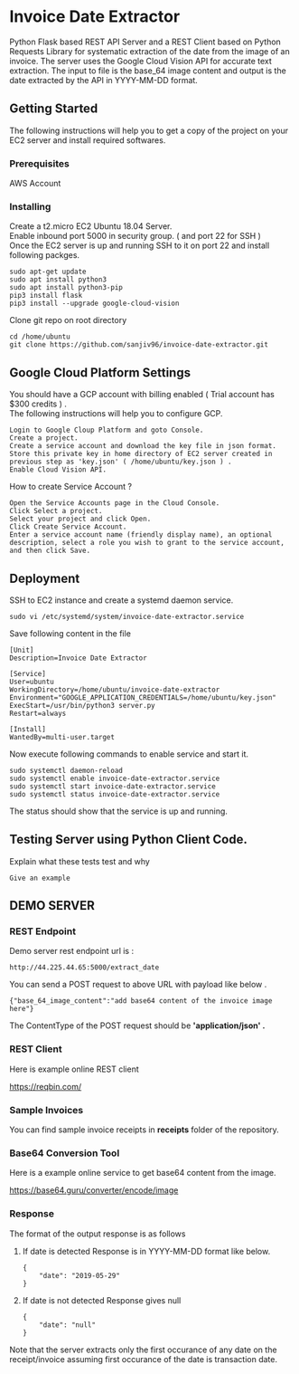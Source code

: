 # Invoice Date Extractor

Python Flask based REST API Server and a REST Client based on Python Requests Library for systematic extraction of the date from the image of an invoice. The server uses the Google Cloud Vision API for accurate text extraction. The input to file is the base_64 image content and output is the date extracted by the API in YYYY-MM-DD format.

## Getting Started

The following instructions will help you to get a copy of the project on your EC2 server and install required softwares. 

### Prerequisites

AWS Account

### Installing

Create a t2.micro EC2 Ubuntu 18.04 Server.  
Enable inbound port 5000 in security group. ( and port 22 for SSH )   
Once the EC2 server is up and running SSH to it on port 22 and install following packges.   

```
sudo apt-get update
sudo apt install python3
sudo apt install python3-pip
pip3 install flask
pip3 install --upgrade google-cloud-vision

```

Clone git repo on root directory 

```
cd /home/ubuntu
git clone https://github.com/sanjiv96/invoice-date-extractor.git

```

## Google Cloud Platform Settings 

You should have a GCP account with billing enabled ( Trial account has $300 credits ) .  
The following instructions will help you to configure GCP. 

```
Login to Google Cloup Platform and goto Console.  
Create a project.   
Create a service account and download the key file in json format.  
Store this private key in home directory of EC2 server created in previous step as 'key.json' ( /home/ubuntu/key.json ) . 
Enable Cloud Vision API.  

```

How to create Service Account ? 

```
Open the Service Accounts page in the Cloud Console.
Click Select a project.
Select your project and click Open.
Click Create Service Account.
Enter a service account name (friendly display name), an optional description, select a role you wish to grant to the service account, and then click Save.
```

## Deployment

SSH to EC2 instance and create a systemd daemon service.   
  
```
sudo vi /etc/systemd/system/invoice-date-extractor.service  
```
Save following content in the file 

```
[Unit]
Description=Invoice Date Extractor 

[Service]
User=ubuntu
WorkingDirectory=/home/ubuntu/invoice-date-extractor
Environment="GOOGLE_APPLICATION_CREDENTIALS=/home/ubuntu/key.json"
ExecStart=/usr/bin/python3 server.py
Restart=always

[Install]
WantedBy=multi-user.target

```
Now execute following commands to enable service and start it. 
```
sudo systemctl daemon-reload
sudo systemctl enable invoice-date-extractor.service
sudo systemctl start invoice-date-extractor.service
sudo systemctl status invoice-date-extractor.service
```
The status should show that the service is up and running. 

## Testing Server using Python Client Code. 

Explain what these tests test and why

```
Give an example
```

## DEMO SERVER

### REST Endpoint

Demo server rest endpoint url is : 

```
http://44.225.44.65:5000/extract_date
```

You can send a POST request to above URL with payload like below .  
```
{"base_64_image_content":"add base64 content of the invoice image here"} 
```
The ContentType of the POST request should be <b>'application/json' .</b>

### REST Client 

Here is example online REST client 

https://reqbin.com/
  
### Sample Invoices 

You can find sample invoice receipts in <b>receipts</b> folder of the repository.

### Base64 Conversion Tool 

Here is a example online service to get base64 content from the image. 

https://base64.guru/converter/encode/image

### Response 
The format of the output response is as follows   
1) If date is detected 
    Response is in YYYY-MM-DD format like below.  
    ```
    {
        "date": "2019-05-29"
    }
    ```

2) If date is not detected 
    Response gives null
    ```
    {
        "date": "null"
    }
    ```

Note that the server extracts only the first occurance of any date on the receipt/invoice assuming first occurance of the date is transaction date. 
